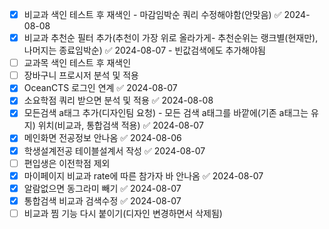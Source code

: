 

- [x] 비교과 색인 테스트 후 재색인 - 마감임박순 쿼리 수정해야함(안맞음) ✅ 2024-08-08
- [x] 비교과 추천순 필터 추가(추천이 가장 위로 올라가게- 추천순위는 랭크별(현재만), 나머지는 종료임박순) ✅ 2024-08-07
      - 빈값검색에도 추가해야됨
- [ ] 교과목 색인 테스트 후 재색인
- [ ] 장바구니 프로시저 분석 및 적용
- [x] OceanCTS 로그인 연계 ✅ 2024-08-07
- [x] 소요학점 쿼리 받으면 분석 및 적용 ✅ 2024-08-08
- [x] 모든검색 a태그 추가(디자인팀 요청) - 모든 검색 a태그를 바깥에(기존 a태그는 유지) 위치(비교과, 통합검색 적용) ✅ 2024-08-07
- [x] 메인화면 전공정보 안나옴 ✅ 2024-08-06
- [x] 학생설계전공 테이블설계서 작성 ✅ 2024-08-07
- [ ] 편입생은 이전학점 제외
- [x] 마이페이지 비교과 rate에 따른 참가자 바 안나옴 ✅ 2024-08-07
- [x] 알람없으면 동그라미 빼기 ✅ 2024-08-07
- [x] 통합검색 비교과 검색수정 ✅ 2024-08-07
- [ ] 비교과 찜 기능 다시 붙이기(디자인 변경하면서 삭제됨)